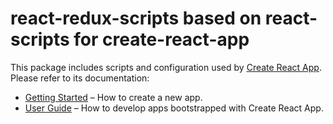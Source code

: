 # react-redux-scripts based on react-scripts for create-react-app

This package includes scripts and configuration used by [Create React App](https://github.com/facebookincubator/create-react-app).  
Please refer to its documentation:

* [Getting Started](https://github.com/facebookincubator/create-react-app/blob/master/README.md#getting-started) – How to create a new app.
* [User Guide](https://github.com/facebookincubator/create-react-app/blob/master/packages/react-scripts/template/README.md) – How to develop apps bootstrapped with Create React App.

